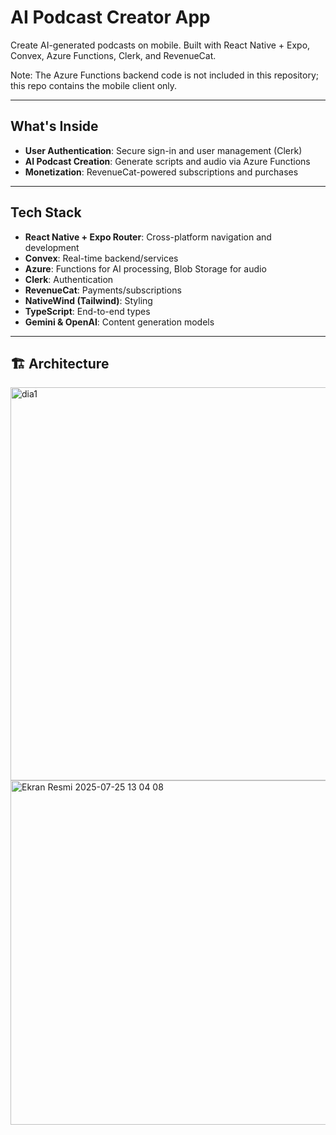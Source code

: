 # AI Podcast Creator App

Create AI-generated podcasts on mobile. Built with React Native + Expo, Convex, Azure Functions, Clerk, and RevenueCat.

Note: The Azure Functions backend code is not included in this repository; this repo contains the mobile client only.

---

## What's Inside

- **User Authentication**: Secure sign-in and user management (Clerk)
- **AI Podcast Creation**: Generate scripts and audio via Azure Functions
- **Monetization**: RevenueCat-powered subscriptions and purchases

---

## Tech Stack

- **React Native + Expo Router**: Cross-platform navigation and development
- **Convex**: Real-time backend/services
- **Azure**: Functions for AI processing, Blob Storage for audio
- **Clerk**: Authentication
- **RevenueCat**: Payments/subscriptions
- **NativeWind (Tailwind)**: Styling
- **TypeScript**: End-to-end types
- **Gemini & OpenAI**: Content generation models

---

## 🏗️ Architecture

<img width="986" height="629" alt="dia1" src="https://github.com/user-attachments/assets/8a2c4c0a-392b-499d-878f-1373e5e2ff79" />
<img width="769" height="551" alt="Ekran Resmi 2025-07-25 13 04 08" src="https://github.com/user-attachments/assets/74e845c7-d062-42b8-a56d-72605fbb2e8a" />

